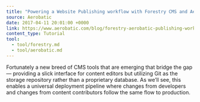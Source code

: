 ```yaml
---
title: "Powering a Website Publishing workflow with Forestry CMS and Aerobatic"
source: Aerobatic
date: 2017-04-11 20:01:00 +0000
link: https://www.aerobatic.com/blog/forestry-aerobatic-publishing-workflow/
content_type: Tutorial
tool:
  - tool/forestry.md
  - tool/aerobatic.md
---
```

Fortunately a new breed of CMS tools that are emerging that bridge the gap — providing a slick interface for content editors but utilizing Git as the storage repository rather than a proprietary database. As we’ll see, this enables a universal deployment pipeline where changes from developers and changes from content contributors follow the same flow to production.
